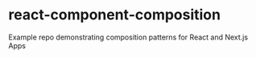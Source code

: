 # react-component-composition
Example repo demonstrating composition patterns for React and Next.js Apps
